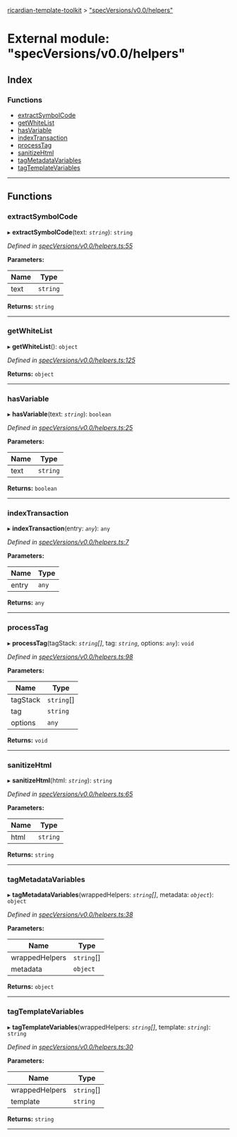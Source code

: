 [ricardian-template-toolkit](../README.md) > ["specVersions/v0.0/helpers"](../modules/_specversions_v0_0_helpers_.md)

# External module: "specVersions/v0.0/helpers"

## Index

### Functions

* [extractSymbolCode](_specversions_v0_0_helpers_.md#extractsymbolcode)
* [getWhiteList](_specversions_v0_0_helpers_.md#getwhitelist)
* [hasVariable](_specversions_v0_0_helpers_.md#hasvariable)
* [indexTransaction](_specversions_v0_0_helpers_.md#indextransaction)
* [processTag](_specversions_v0_0_helpers_.md#processtag)
* [sanitizeHtml](_specversions_v0_0_helpers_.md#sanitizehtml)
* [tagMetadataVariables](_specversions_v0_0_helpers_.md#tagmetadatavariables)
* [tagTemplateVariables](_specversions_v0_0_helpers_.md#tagtemplatevariables)

---

## Functions

<a id="extractsymbolcode"></a>

###  extractSymbolCode

▸ **extractSymbolCode**(text: *`string`*): `string`

*Defined in [specVersions/v0.0/helpers.ts:55](https://github.com/EOSIO/ricardian-template-toolkit/blob/1bed127/src/specVersions/v0.0/helpers.ts#L55)*

**Parameters:**

| Name | Type |
| ------ | ------ |
| text | `string` |

**Returns:** `string`

___
<a id="getwhitelist"></a>

###  getWhiteList

▸ **getWhiteList**(): `object`

*Defined in [specVersions/v0.0/helpers.ts:125](https://github.com/EOSIO/ricardian-template-toolkit/blob/1bed127/src/specVersions/v0.0/helpers.ts#L125)*

**Returns:** `object`

___
<a id="hasvariable"></a>

###  hasVariable

▸ **hasVariable**(text: *`string`*): `boolean`

*Defined in [specVersions/v0.0/helpers.ts:25](https://github.com/EOSIO/ricardian-template-toolkit/blob/1bed127/src/specVersions/v0.0/helpers.ts#L25)*

**Parameters:**

| Name | Type |
| ------ | ------ |
| text | `string` |

**Returns:** `boolean`

___
<a id="indextransaction"></a>

###  indexTransaction

▸ **indexTransaction**(entry: *`any`*): `any`

*Defined in [specVersions/v0.0/helpers.ts:7](https://github.com/EOSIO/ricardian-template-toolkit/blob/1bed127/src/specVersions/v0.0/helpers.ts#L7)*

**Parameters:**

| Name | Type |
| ------ | ------ |
| entry | `any` |

**Returns:** `any`

___
<a id="processtag"></a>

###  processTag

▸ **processTag**(tagStack: *`string`[]*, tag: *`string`*, options: *`any`*): `void`

*Defined in [specVersions/v0.0/helpers.ts:98](https://github.com/EOSIO/ricardian-template-toolkit/blob/1bed127/src/specVersions/v0.0/helpers.ts#L98)*

**Parameters:**

| Name | Type |
| ------ | ------ |
| tagStack | `string`[] |
| tag | `string` |
| options | `any` |

**Returns:** `void`

___
<a id="sanitizehtml"></a>

###  sanitizeHtml

▸ **sanitizeHtml**(html: *`string`*): `string`

*Defined in [specVersions/v0.0/helpers.ts:65](https://github.com/EOSIO/ricardian-template-toolkit/blob/1bed127/src/specVersions/v0.0/helpers.ts#L65)*

**Parameters:**

| Name | Type |
| ------ | ------ |
| html | `string` |

**Returns:** `string`

___
<a id="tagmetadatavariables"></a>

###  tagMetadataVariables

▸ **tagMetadataVariables**(wrappedHelpers: *`string`[]*, metadata: *`object`*): `object`

*Defined in [specVersions/v0.0/helpers.ts:38](https://github.com/EOSIO/ricardian-template-toolkit/blob/1bed127/src/specVersions/v0.0/helpers.ts#L38)*

**Parameters:**

| Name | Type |
| ------ | ------ |
| wrappedHelpers | `string`[] |
| metadata | `object` |

**Returns:** `object`

___
<a id="tagtemplatevariables"></a>

###  tagTemplateVariables

▸ **tagTemplateVariables**(wrappedHelpers: *`string`[]*, template: *`string`*): `string`

*Defined in [specVersions/v0.0/helpers.ts:30](https://github.com/EOSIO/ricardian-template-toolkit/blob/1bed127/src/specVersions/v0.0/helpers.ts#L30)*

**Parameters:**

| Name | Type |
| ------ | ------ |
| wrappedHelpers | `string`[] |
| template | `string` |

**Returns:** `string`

___

